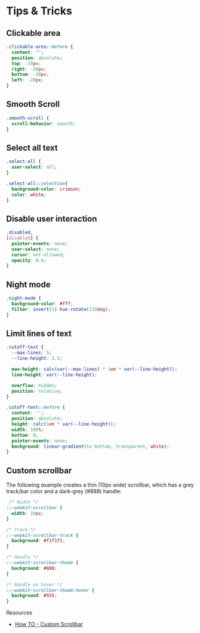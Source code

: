 # Tips & Tricks

## Clickable area

```css
.clickable-area::before {
  content: "";
  position: absolute;
  top: -20px;
  right: -20px;
  bottom: -20px;
  left: -20px;
}
```

## Smooth Scroll

```css
.smooth-scroll {
  scroll-behavior: smooth;
}
```

## Select all text

```css
.select-all {
  user-select: all;
}

.select-all::selection{
  background-color: crimson;
  color: white;
}
```

## Disable user interaction

```css
.disabled,
[disabled] {
  pointer-events: none;
  user-select: none;
  cursor: not-allowed;
  opacity: 0.6;
}
```

## Night mode

```css
.night-mode {
  background-color: #fff;
  filter: invert(1) hue-rotate(210deg);
}
```

## Limit lines of text

```css
.cutoff-text {
  --max-lines: 5;
  --line-height: 1.5;

  max-height: calc(var(--max-lines) * 1em * var(--line-height));
  line-height: var(--line-height);

  overflow: hidden;
  position: relative;
}

.cutoff-text::before {
  content: '';
  position: absolute;
  height: calc(1em * var(--line-height));
  width: 100%;
  bottom: 0;
  pointer-events: none;
  background: linear-gradient(to bottom, transparent, white);
}
```

## Custom scrollbar

The following example creates a thin (10px wide) scrollbar,
which has a grey track/bar color and a dark-grey (#888) handle:

```css
 /* Width */
::-webkit-scrollbar {
  width: 10px;
}

/* Track */
::-webkit-scrollbar-track {
  background: #f1f1f1;
}

/* Handle */
::-webkit-scrollbar-thumb {
  background: #888;
}

/* Handle on hover */
::-webkit-scrollbar-thumb:hover {
  background: #555;
} 
```

Resources

- [How TO - Custom Scrollbar](https://www.w3schools.com/howto/howto_css_custom_scrollbar.asp)
